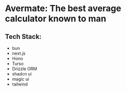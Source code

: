 # Avermate: The best average calculator known to man

## Tech Stack:

- bun
- next.js
- Hono
- Turso
- Drizzle ORM
- shadcn ui
- magic ui
- tailwind
